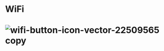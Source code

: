 # WiFi &emsp;&emsp;&emsp;&emsp;&emsp;&emsp;&emsp;&emsp;&emsp;&emsp;&emsp;&emsp;&emsp;&emsp;&emsp;&emsp;&emsp; ![wifi-button-icon-vector-22509565 copy](https://github.com/Omid774/SwiftUI-ToDoList/assets/83581985/a418b319-29cf-4358-b53c-293bc9639e6e)

